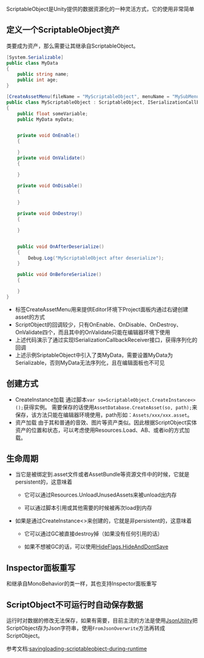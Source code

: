 ScriptableObject是Unity提供的数据资源化的一种灵活方式，它的使用非常简单
## 定义一个ScriptableObject资产
类要成为资产，那么需要让其继承自ScriptableObject。
```csharp
[System.Serializable]
public class MyData
{
    public string name;
    public int age;
}

[CreateAssetMenu(fileName = "MyScriptableObject", menuName = "MySubMenu/Create MyScriptableObject")]
public class MyScriptableObject : ScriptableObject, ISerializationCallbackReceiver
{
    public float someVariable;
    public MyData myData;


    private void OnEnable()
    {

    }
    private void OnValidate()
    {

    }

    private void OnDisable()
    {
        
    }

    private void OnDestroy()
    {

    }


    public void OnAfterDeserialize()
    {
        Debug.Log("MyScriptableObject after deserialize");
    }

    public void OnBeforeSerialize()
    {

    }
}
```

- 标签CreateAssetMenu用来提供Editor环境下Project面板内通过右键创建asset的方式
- ScriptObject的回调较少，只有OnEnable、OnDisable、OnDestroy、OnValidate四个，而且其中的OnValidate只能在编辑器环境下使用
- 上述代码演示了通过实现ISerializationCallbackReceiver接口，获得序列化的回调
- 上述示例SriptableObject中引入了类MyData，需要设置MyData为Serializable，否则MyData无法序列化，且在编辑面板也不可见

## 创建方式
- CreateInstance加载
通过脚本``var so=ScriptableObject.CreateInstance<>();``获得实例。
需要保存的话使用``AssetDatabase.CreateAsset(so, path);``来保存，该方法只能在编辑器环境使用，path形如：``Assets/xxx/xxx.asset``。
- 资产加载
由于其和普通的音效、图片等资产类似。因此根据ScriptObject实体资产的位置和状态，可以考虑使用Resources.Load、AB、或者io的方式加载。

## 生命周期
- 当它是被绑定到.asset文件或者AssetBundle等资源文件中的时候，它就是persistent的，这意味着 

    - 它可以通过Resources.UnloadUnusedAssets来被unload出内存

    - 可以通过脚本引用或其他需要的时候被再次load到内存
- 如果是通过CreateInstance<>来创建的，它就是非persistent的，这意味着 

   - 它可以通过GC被直接destroy掉（如果没有任何引用的话）

   - 如果不想被GC的话，可以使用[HideFlags.HideAndDontSave](https://docs.unity3d.com/ScriptReference/HideFlags.html)

## Inspector面板重写
和继承自MonoBehavior的类一样，其也支持Inspector面板重写

## ScriptObject不可运行时自动保存数据
运行时对数据的修改无法保存，如果有需要，目前主流的方法是使用[JsonUtility](https://docs.unity3d.com/ScriptReference/JsonUtility.html?_ga=2.12333684.135331608.1614146309-299171731.1595242112)把ScriptObject存为Json字符串，使用``FromJsonOverwrite``方法再转成ScriptObject。

参考文档:[savingloading-scriptableobject-during-runtime](https://answers.unity.com/questions/896298/savingloading-scriptableobject-during-runtime.html)
